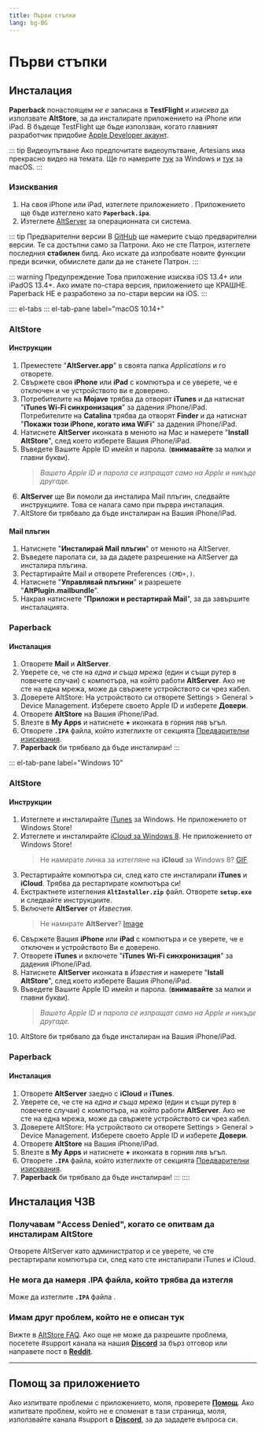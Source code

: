 ```yaml
---
title: Първи стъпки
lang: bg-BG
---
```


# Първи стъпки

## Инсталация
**Paperback** понастоящем _не е_ записана в **TestFlight** и _изисква_ да използвате **AltStore**, за да инсталирате приложението на iPhone или iPad. В бъдеще TestFlight ще бъде използван, когато главният разработчик придобие [Apple Developer акаунт](https://developer.apple.com/programs/).

::: tip Видеоупътване
Ако предпочитате видеоупътване, Artesians има прекрасно видео на темата. Ще го намерите [тук](https://www.youtube.com/watch?v=n1KRwsxNiWY) за Windows и [тук](https://www.youtube.com/watch?v=CjPjsF4yJ0M) за macOS.
:::

### Изисквания
1. На своя iPhone или iPad, изтеглете приложението <Download text="от тук"/>. Приложението ще бъде изтеглено като **`Paperback.ipa`**.
1. Изтеглете [AltServer](https://altstore.io/) за операционната си система.

::: tip Предварителни версии
В [GitHub](https://github.com/Paperback-iOS/app/releases) ще намерите също предварителни версии. Те са достъпни само за Патрони. Ако не сте Патрон, изтеглете последния **стабилен** билд.
Ако искате да изпробвате новите функции преди всички, обмислете дали да не станете Патрон.
:::

::: warning Предупреждение
Това приложение изисква iOS 13.4+ или iPadOS 13.4+. Ако имате по-стара версия, приложението ще КРАШНЕ. Paperback НЕ е разработено за по-стари версии на iOS.
:::

:::: el-tabs
::: el-tab-pane label="macOS 10.14+"
### AltStore
#### Инструкции
1. Преместете "**AltServer.app**" в своята папка *Applications* и го отворете.
1. Свържете своя **iPhone** или **iPad** с компютъра и се уверете, че е отключен и че устройството ви е доверено.
1. Потребителите на **Mojave** трябва да отворят **iTunes** и да натиснат "**iTunes Wi-Fi синхронизация**" за дадения iPhone/iPad.
   Потребителите на **Catalina** трябва да отворят **Finder** и да натиснат "**Покажи този iPhone, когато има WiFi**" за дадения iPhone/iPad.
1. Натиснете **AltServer** иконката в менюто на Mac и намерете "**Install AltStore**", след което изберете Вашия iPhone/iPad.
1. Въведете Вашите Apple ID имейл и парола. (**внимавайте** за малки и главни букви).
	> *Вашето Apple ID и парола се изпращат само на Apple и никъде другаде.*
1. **AltServer** ще Ви помоли да инсталира Mail плъгин, следвайте инструкциите. Това се налага само при първра инсталация.
1. AltStore би трябвало да бъде инсталиран на Вашия iPhone/iPad.

#### Mail плъгин
1. Натиснете "**Инсталирай Mail плъгин**" от менюто на AltServer.
1. Въведете паролата си, за да дадете разрешение на AltServer да инсталира плъгина.
1. Рестартирайте Mail и отворете Preferences `(CMD+,)`.
1. Натиснете "**Управлявай плъгини**" и разрешете "**AltPlugin.mailbundle**".
1. Накрая натиснете "**Приложи и рестартирай Mail**", за да завършите инсталацията.

### Paperback
#### Инсталация
1. Отворете **Mail** и **AltServer**.
1. Уверете се, че сте на _една и съща мрежа_ (един и същи рутер в повечете случаи) с компютъра, на който работи **AltServer**. Ако не сте на една мрежа, може да свържете устройството си чрез кабел.
1. Доверете AltStore: На устройството си отворете Settings > General > Device Management. Изберете своето Apple ID и изберете **Довери**.
1. Отворете **AltStore** на Вашия iPhone/iPad.
1. Влезте в **My Apps** и натиснете **+** иконката в горния ляв ъгъл.
1. Отворете **`.IPA`** файла, който изтеглихте от секцията [Предварителни изисквания](/bg/help/guides/getting-started/#изисквания).
1. **Paperback** би трябвало да бъде инсталиран!
:::

::: el-tab-pane label="Windows 10"
### AltStore
#### Инструкции
1. Изтеглете и инсталирайте [iTunes](https://www.apple.com/itunes/download/win64) за Windows.
   <el-tag type="warning">Не приложението от Windows Store!</el-tag>
1. Изтеглете и инсталирайте [iCloud за Windows 8](https://support.apple.com/en-us/HT204283).
   <el-tag type="warning">Не приложението от Windows Store!</el-tag>
	> Не намирате линка за изтегляне на **iCloud** за Windows 8? [GIF](https://imgur.com/a/P1ef4Wd)
1. Рестартирайте компютъра си, след като сте инсталирали **iTunes** и **iCloud**.
   <el-tag type="warning">Трябва да рестартирате компютъра си!</el-tag>
1. Екстрактнете изтегления **`AltInstaller.zip`** файл. Отворете **`setup.exe`** и следвайте инструкциите.
1. Включете **AltServer** от *Известия*.
	> Не намирате **AltServer**? [Image](https://imgur.com/a/rSagfh2)
1. Свържете Вашия **iPhone** или **iPad** с компютъра и се уверете, че е отключен и устройството Ви е доверено.
1. Отворете **iTunes** и включете "**iTunes Wi-Fi синхронизация**" за дадения iPhone/iPad.
1. Натиснете **AltServer** иконката в *Известия* и намерете "**Istall AltStore**", след което изберете Вашия iPhone/iPad.
1. Въведете Вашите Apple ID имейл и парола. (**внимавайте** за малки и главни букви).
	> *Вашето Apple ID и парола се изпращат само на Apple и никъде другаде.*
1. AltStore би трябвало да бъде инсталиран на Вашия iPhone/iPad.

### Paperback
#### Инсталация
1. Отворете **AltServer** заедно с **iCloud** и **iTunes**.
1. Уверете се, че сте на _една и съща мрежа_ (един и същи рутер в повечете случаи) с компютъра, на който работи **AltServer**. Ако не сте на една мрежа, може да свържете устройството си чрез кабел.
1. Доверете AltStore: На устройството си отворете Settings > General > Device Management. Изберете своето Apple ID и изберете **Довери**.
1. Отворете **AltStore** на Вашия iPhone/iPad.
1. Влезте в **My Apps** и натиснете **+** иконката в горния ляв ъгъл.
1. Отворете **`.IPA`** файла, който изтеглихте от секцията [Предварителни изисквания](/bg/help/guides/getting-started/#prerequisites).
1. **Paperback** би трябвало да бъде инсталиран!
:::
::::

## Инсталация ЧЗВ
### Получавам "Access Denied", когато се опитвам да инсталирам AltStore
Отворете AltServer като администратор и се уверете, че сте рестартирали компютъра си, след като сте инсталирали iTunes и iCloud.

### Не мога да намеря .IPA файла, който трябва да изтегля
Може да изтеглите **`.IPA`** файла <Download text="от тук"/>.

### Имам друг проблем, който не е описан тук
Вижте в [AltStore FAQ](https://altstore.io/faq/). Ако още не може да разрешите проблема, посетете #support канала на нашия **[Discord](https://discord.gg/Ny83JV3)** за бърз отговор или направете пост в **[Reddit](https://www.reddit.com/r/Paperback/)**.

---

## Помощ за приложението
Ако изпитвате проблеми с приложението, моля, проверете **[Помощ](/bg/help/faq/#troubleshooting)**. Ако изпитвате проблем, който не е споменат в тази страница, моля, използвайте канала #support в **[Discord](https://discord.gg/Ny83JV3)**, за да зададете въпроса си.
